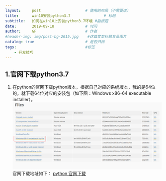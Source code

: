 ```yaml
---
layout:     post                    # 使用的布局（不需要改）
title:      win10安装python3.7               # 标题 
subtitle:   如何在win10上安装python3.7环境 #副标题
date:       2019-09-18              # 时间
author:     GF                      # 作者
#header-img: img/post-bg-2015.jpg    #这篇文章标题背景图片
catalog: true                       # 是否归档
tags:                               #标签
    - 开发技巧
---
```


## 1.官网下载python3.7
1. 在python的官网下载python版本，根据自己对应的系统版本，我的是64位的，就下载64位对应的安装包（如下图：Windows x86-64 executable installer）。
![python-down](/img/python-download.png)
官网下载地址如下：
[python 官网下载](https://www.python.org/downloads/windows/)


